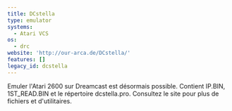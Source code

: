 ```yaml
---
title: DCstella
type: emulator
systems:
  - Atari VCS
os:
  - drc
website: 'http://our-arca.de/DCstella/'
features: []
legacy_id: dcstella
---
```

Emuler l'Atari 2600 sur Dreamcast est désormais possible. Contient IP.BIN, 1ST_READ.BIN et le répertoire dcstella.pro. Consultez le site pour plus de fichiers et d'utilitaires.
